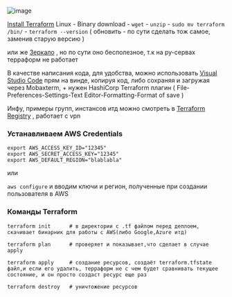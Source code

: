 ![image](https://github.com/Wireflex/Terraform/assets/165675775/e64fc968-9c50-4804-a8f5-542e7c1e7a2c)

[Install Terraform](https://developer.hashicorp.com/terraform/install) Linux - Binary download - ```wget``` - ```unzip``` - ```sudo mv terraform /bin/``` - ```terraform --version``` ( обновить - по сути сделать тож самое, заменив старую версию )

или же [Зеркало](https://mirror.selectel.ru/3rd-party/hashicorp-releases/terraform/?_gl=1*g62yz3*_gcl_au*MjAxODM3ODkzMy4xNzEyMDkyODA4*_ga*MTk5NDU1NjA3Ni4xNzEyMDkyODA4*_ga_H3R3VJH01B*MTcxOTU2OTk1NS4xOS4wLjE3MTk1Njk5NTUuNjAuMC4w) , но по сути оно бесполезное, т.к на ру-сервах терраформ не работает

В качестве написания кода, для удобства, можно использовать [Visual Studio Code](https://code.visualstudio.com/download) прям на винде, копируя код, либо сохраняя и загружая через Mobaxterm, + нужен HashiCorp Terraform плагин ( File-Preferences-Settings-Text Editor-Formatting-Format of save )

Инфу, примеры групп, инстансов итд можно смотреть в [Terraform Registry](https://registry.terraform.io/) , работает с vpn

### Устанавливаем AWS Credentials
```
export AWS_ACCESS_KEY_ID="12345"
export AWS_SECRET_ACCESS_KEY="12345"
export AWS_DEFAULT_REGION="blablabla"
```
или 

```aws configure``` и вводим ключи и регион, полученные при создании пользователя в AWS

### Команды Terraform
```
terraform init      # в директории с .tf файлом перед деплоем, скачивает бинарник для работы с AWS(либо Google,Azure итд)
```
```
terraform plan      # проверяет и показывает,что сделает в случае apply
```
```
terraform apply     # создание ресурсов, создаёт terraform.tfstate файл,и если его удалить, терраформ не с чем будет сравнивать текущее состояние, и он просто создаст ресурс еще раз
```
```
terraform destroy   # уничтожение ресурсов
```
